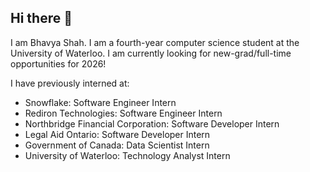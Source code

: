 ## Hi there 👋

I am Bhavya Shah. I am a fourth-year computer science student at the University of Waterloo.
I am currently looking for new-grad/full-time opportunities for 2026!

I have previously interned at:
- Snowflake: Software Engineer Intern
- Rediron Technologies: Software Engineer Intern
- Northbridge Financial Corporation: Software Developer Intern
- Legal Aid Ontario: Software Developer Intern
- Government of Canada: Data Scientist Intern
- University of Waterloo: Technology Analyst Intern


<!--
**bhavyashah81/bhavyashah81** is a ✨ _special_ ✨ repository because its `README.md` (this file) appears on your GitHub profile.

Here are some ideas to get you started:

- 🔭 I’m currently working on ...
- 🌱 I’m currently learning ...
- 👯 I’m looking to collaborate on ...
- 🤔 I’m looking for help with ...
- 💬 Ask me about ...
- 📫 How to reach me: ...
- 😄 Pronouns: ...
- ⚡ Fun fact: ...
-->
